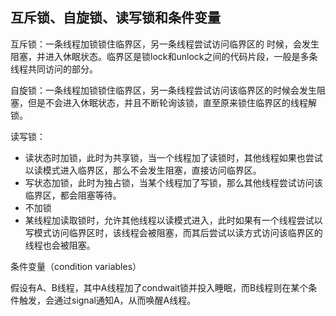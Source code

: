 ## 互斥锁、自旋锁、读写锁和条件变量

互斥锁：一条线程加锁锁住临界区，另一条线程尝试访问临界区的 时候，会发生阻塞，并进入休眠状态。临界区是锁lock和unlock之间的代码片段，一般是多条线程共同访问的部分。

自旋锁：一条线程加锁锁住临界区，另一条线程尝试访问该临界区的时候会发生阻塞，但是不会进入休眠状态，并且不断轮询该锁，直至原来锁住临界区的线程解锁。

读写锁：

- 读状态时加锁，此时为共享锁，当一个线程加了读锁时，其他线程如果也尝试以读模式进入临界区，那么不会发生阻塞，直接访问临界区。
- 写状态加锁，此时为独占锁，当某个线程加了写锁，那么其他线程尝试访问该临界区，都会阻塞等待。
- 不加锁
- 某线程加读取锁时，允许其他线程以读模式进入，此时如果有一个线程尝试以写模式访问临界区时，该线程会被阻塞，而其后尝试以读方式访问该临界区的线程也会被阻塞。

条件变量（condition variables）

假设有A、B线程，其中A线程加了condwait锁并投入睡眠，而B线程则在某个条件触发，会通过signal通知A，从而唤醒A线程。
